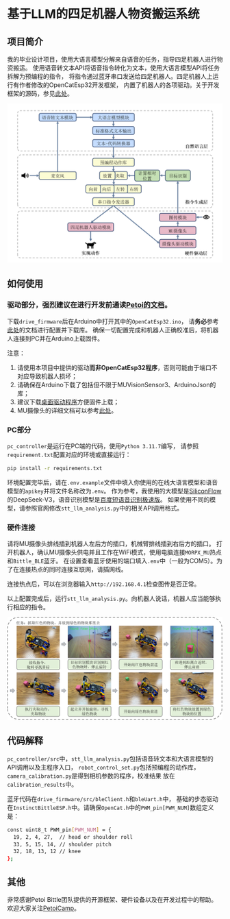 # 基于LLM的四足机器人物资搬运系统
## 项目简介
我的毕业设计项目，使用大语言模型分解来自语音的任务，指导四足机器人进行物资搬运。
使用语音转文本API将语音指令转化为文本，使用大语言模型API将任务拆解为预编程的指令， 
将指令通过蓝牙串口发送给四足机器人。四足机器人上运行有作者修改的OpenCatEsp32开发框架，
内置了机器人的各项驱动。关于开发框架的源码，参见[此处](https://github.com/PetoiCamp/OpenCatEsp32)。

![Architecture.png](./figures/Architecture.png)

## 如何使用
### 驱动部分，强烈建议在进行开发前通读[Petoi的文档](https://docs.petoi.com/chinese?fallback=true)。

下载`drive_firmware`后在Arduino中打开其中的`OpenCatEsp32.ino`，
请**务必**参考[此处](https://docs.petoi.com/chinese/arduino-ide/wei-biboard-shang-chuan-cheng-xu)的文档进行配置并下载库。
确保一切配置完成和机器人正确校准后，将机器人连接到PC并在Arduino上载固件。

注意：
1. 请使用本项目中提供的驱动**而非OpenCatEsp32程序**，否则可能由于端口不对应导致机器人损坏；
2. 请确保在Arduino下载了包括但不限于MUVisionSensor3、ArduinoJson的库；
3. 建议下载[桌面驱动程序](https://github.com/PetoiCamp/OpenCat/tree/main/pyUI)方便固件上载；
4. MU摄像头的详细文档可以参考[此处](https://morpx-docs.readthedocs.io/zh-cn/latest/MUVS3/introduction.html)。

### PC部分
`pc_controller`是运行在PC端的代码，使用`Python 3.11.7`编写， 请参照`requirement.txt`配置对应的环境或直接运行：

   ```bash
   pip install -r requirements.txt
   ```

环境配置完毕后，请在`.env.example`文件中填入你使用的在线大语言模型和语音模型的`apikey`并将文件名称改为`.env`。
作为参考，我使用的大模型是[SiliconFlow](https://cloud.siliconflow.cn/sft-bnajv5sqab/models)的DeepSeek-V3，语音识别模型是[百度短语音识别极速版](https://cloud.baidu.com/product/speech/asrpro)。
如果使用不同的模型，请参照官网修改`stt_llm_analysis.py`中的相关API调用格式。

### 硬件连接
请将MU摄像头排线插到机器人左后方的插口，机械臂排线插到右后方的插口。
打开机器人，确认MU摄像头供电并且工作在WiFi模式，使用电脑连接`MORPX_MU`热点和`Bittle_BLE`蓝牙。
在设置查看蓝牙使用的端口填入`.env`中（一般为COM5）。为了在连接热点的同时连接互联网，请插网线。

连接热点后，可以在浏览器输入`http://192.168.4.1`检查图传是否正常。

以上配置完成后，运行`stt_llm_analysis.py`。向机器人说话，机器人应当能够执行相应的指令。

![Experiment.png](./figures/Experiment.png)
## 代码解释
`pc_controller/src`中，`stt_llm_analysis.py`包括语音转文本和大语言模型的API调用以及主程序入口，
`robot_control_set.py`包括预编程的动作库，`camera_calibration.py`是得到相机参数的程序，校准结果 
放在`calibration_results`中。

蓝牙代码在`drive_firmware/src/bleClient.h`和`bleUart.h`中，
基础的步态驱动在`InstinctBittleESP.h`中。请确保`OpenCat.h`中的`PWM_pin[PWM_NUM]`数组定义是：

   ```bash
   const uint8_t PWM_pin[PWM_NUM] = {
     19, 2, 4, 27,  // head or shoulder roll
     33, 5, 15, 14, // shoulder pitch
     32, 18, 13, 12 // knee
};
   ```
## 其他
非常感谢Petoi Bittle团队提供的开源框架、硬件设备以及在开发过程中的帮助。 
欢迎大家关注[PetoiCamp](https://github.com/PetoiCamp)。